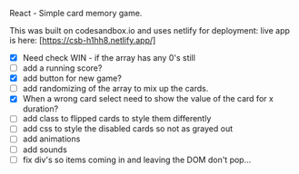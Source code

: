 React - Simple card memory game.

This was built on codesandbox.io and uses netlify for deployment:
live app is here: [https://csb-h1hh8.netlify.app/]

- [x] Need check WIN - if the array has any 0's still
- [ ] add a running score?
- [x] add button for new game?
- [ ] add randomizing of the array to mix up the cards.
- [x] When a wrong card select need to show the value of the card for x duration?
- [ ] add class to flipped cards to style them differently
- [ ] add css to style the disabled cards so not as grayed out
- [ ] add animations
- [ ] add sounds
- [ ] fix div's so items coming in and leaving the DOM don't pop...
